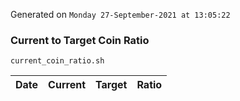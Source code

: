 Generated on `Monday 27-September-2021 at 13:05:22`

### Current to Target Coin Ratio
`current_coin_ratio.sh`

Date|Current|Target|Ratio
---|---|---|---
